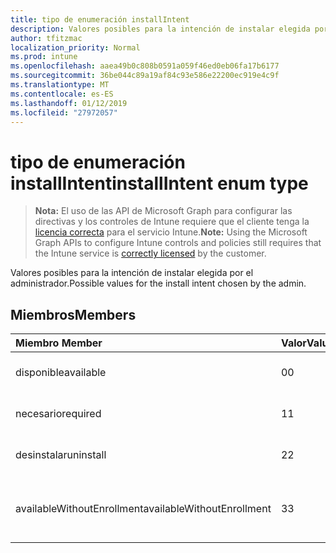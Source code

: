 ```yaml
---
title: tipo de enumeración installIntent
description: Valores posibles para la intención de instalar elegida por el administrador.
author: tfitzmac
localization_priority: Normal
ms.prod: intune
ms.openlocfilehash: aaea49b0c808b0591a059f46ed0eb06fa17b6177
ms.sourcegitcommit: 36be044c89a19af84c93e586e22200ec919e4c9f
ms.translationtype: MT
ms.contentlocale: es-ES
ms.lasthandoff: 01/12/2019
ms.locfileid: "27972057"
---
```

# <a name="installintent-enum-type"></a><span data-ttu-id="af6ba-103">tipo de enumeración installIntent</span><span class="sxs-lookup"><span data-stu-id="af6ba-103">installIntent enum type</span></span>

> <span data-ttu-id="af6ba-104">**Nota:** El uso de las API de Microsoft Graph para configurar las directivas y los controles de Intune requiere que el cliente tenga la [licencia correcta](https://go.microsoft.com/fwlink/?linkid=839381) para el servicio Intune.</span><span class="sxs-lookup"><span data-stu-id="af6ba-104">**Note:** Using the Microsoft Graph APIs to configure Intune controls and policies still requires that the Intune service is [correctly licensed](https://go.microsoft.com/fwlink/?linkid=839381) by the customer.</span></span>

<span data-ttu-id="af6ba-105">Valores posibles para la intención de instalar elegida por el administrador.</span><span class="sxs-lookup"><span data-stu-id="af6ba-105">Possible values for the install intent chosen by the admin.</span></span>
## <a name="members"></a><span data-ttu-id="af6ba-106">Miembros</span><span class="sxs-lookup"><span data-stu-id="af6ba-106">Members</span></span>
|<span data-ttu-id="af6ba-107">Miembro	</span><span class="sxs-lookup"><span data-stu-id="af6ba-107">Member</span></span>|<span data-ttu-id="af6ba-108">Valor</span><span class="sxs-lookup"><span data-stu-id="af6ba-108">Value</span></span>|<span data-ttu-id="af6ba-109">Descripción</span><span class="sxs-lookup"><span data-stu-id="af6ba-109">Description</span></span>|
|:---|:---|:---|
|<span data-ttu-id="af6ba-110">disponible</span><span class="sxs-lookup"><span data-stu-id="af6ba-110">available</span></span>|<span data-ttu-id="af6ba-111">0</span><span class="sxs-lookup"><span data-stu-id="af6ba-111">0</span></span>|<span data-ttu-id="af6ba-112">Intención de instalación disponibles.</span><span class="sxs-lookup"><span data-stu-id="af6ba-112">Available install intent.</span></span>|
|<span data-ttu-id="af6ba-113">necesario</span><span class="sxs-lookup"><span data-stu-id="af6ba-113">required</span></span>|<span data-ttu-id="af6ba-114">1</span><span class="sxs-lookup"><span data-stu-id="af6ba-114">1</span></span>|<span data-ttu-id="af6ba-115">Intención de instalación necesarios.</span><span class="sxs-lookup"><span data-stu-id="af6ba-115">Required install intent.</span></span>|
|<span data-ttu-id="af6ba-116">desinstalar</span><span class="sxs-lookup"><span data-stu-id="af6ba-116">uninstall</span></span>|<span data-ttu-id="af6ba-117">2</span><span class="sxs-lookup"><span data-stu-id="af6ba-117">2</span></span>|<span data-ttu-id="af6ba-118">Desinstale la intención de instalar.</span><span class="sxs-lookup"><span data-stu-id="af6ba-118">Uninstall install intent.</span></span>|
|<span data-ttu-id="af6ba-119">availableWithoutEnrollment</span><span class="sxs-lookup"><span data-stu-id="af6ba-119">availableWithoutEnrollment</span></span>|<span data-ttu-id="af6ba-120">3</span><span class="sxs-lookup"><span data-stu-id="af6ba-120">3</span></span>|<span data-ttu-id="af6ba-121">Está disponible sin la intención de instalar de inscripción.</span><span class="sxs-lookup"><span data-stu-id="af6ba-121">Available without enrollment install intent.</span></span>|



